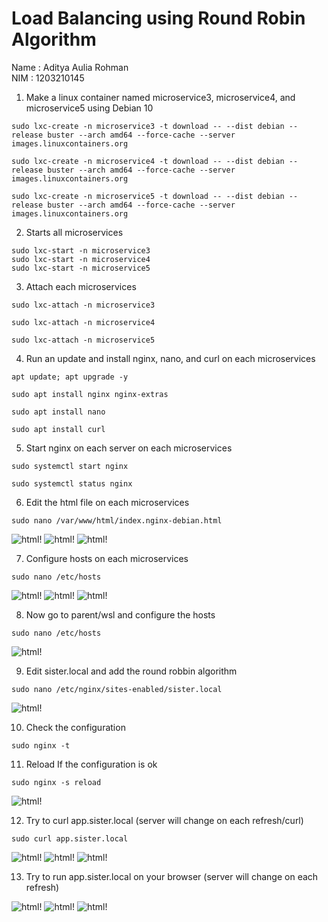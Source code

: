 
# Load Balancing using Round Robin Algorithm

Name    : Aditya Aulia Rohman  
NIM     : 1203210145

1. Make a linux container named microservice3, microservice4, and microservice5 using Debian 10

```
sudo lxc-create -n microservice3 -t download -- --dist debian --release buster --arch amd64 --force-cache --server images.linuxcontainers.org
```
```
sudo lxc-create -n microservice4 -t download -- --dist debian --release buster --arch amd64 --force-cache --server images.linuxcontainers.org
```
```
sudo lxc-create -n microservice5 -t download -- --dist debian --release buster --arch amd64 --force-cache --server images.linuxcontainers.org
```

2. Starts all microservices

```
sudo lxc-start -n microservice3
sudo lxc-start -n microservice4
sudo lxc-start -n microservice5
```

3. Attach each microservices

```
sudo lxc-attach -n microservice3
```
```
sudo lxc-attach -n microservice4
```
```
sudo lxc-attach -n microservice5
```

4. Run an update and install nginx, nano, and curl on each microservices

```
apt update; apt upgrade -y
```
```
sudo apt install nginx nginx-extras
```
```
sudo apt install nano
```
```
sudo apt install curl
```

5. Start nginx on each server on each microservices

```
sudo systemctl start nginx
```
```
sudo systemctl status nginx
```

6. Edit the html file on each microservices

```
sudo nano /var/www/html/index.nginx-debian.html
```

![html!](Images/1.png)
![html!](Images/1a.png)
![html!](Images/1b.png)

7. Configure hosts on each microservices

```
sudo nano /etc/hosts
```

![html!](Images/2.png)
![html!](Images/2a.png)
![html!](Images/2b.png)

8. Now go to parent/wsl and configure the hosts

```
sudo nano /etc/hosts
```
![html!](Images/3.png)

9. Edit sister.local and add the round robbin algorithm

```
sudo nano /etc/nginx/sites-enabled/sister.local
```

![html!](Images/4.png)

10. Check the configuration

```
sudo nginx -t
```

11. Reload If the configuration is ok

```
sudo nginx -s reload
```

![html!](Images/extras.png)

12. Try to curl app.sister.local (server will change on each refresh/curl)

```
sudo curl app.sister.local
```

![html!](Images/5.png)
![html!](Images/5a.png)
![html!](Images/5b.png)

13. Try to run app.sister.local on your browser (server will change on each refresh)

![html!](Images/6.png)
![html!](Images/6a.png)
![html!](Images/6b.png)
